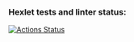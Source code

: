 ### Hexlet tests and linter status:
[![Actions Status](https://github.com/Prosto-Pasha/python-project-52/workflows/hexlet-check/badge.svg)](https://github.com/Prosto-Pasha/python-project-52/actions)